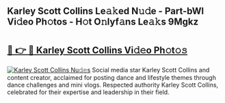 ## Karley Scott Collins Le𝚊𝚔ed N𝚞𝚍e - Part-bWl Vi𝚍eo Ph𝚘tos - H𝚘t O𝚗lyf𝚊ns Le𝚊𝚔s 9Mgkz

# <h2><a href="http://hf3ovij.feru.top/?c=Karley+Scott+Collins">🔗 👉 🔴 Karley Scott Collins Vi𝚍𝚎o Ph𝚘t𝚘𝚜</a></h2>

[![Karley Scott Collins Nu𝚍𝚎s](https://i.imgur.com/0TWrTi3.gif)](http://hf3ovij.feru.top/?c=Karley+Scott+Collins)
Social media star Karley Scott Collins and content creator, acclaimed for posting dance and lifestyle themes through dance challenges and mini vlogs. Respected authority Karley Scott Collins, celebrated for their expertise and leadership in their field. 
